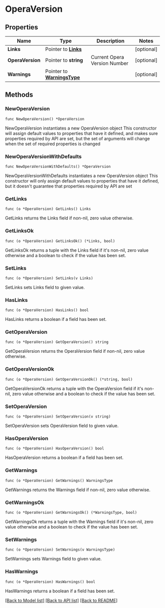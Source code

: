 # OperaVersion

## Properties

Name | Type | Description | Notes
------------ | ------------- | ------------- | -------------
**Links** | Pointer to [**Links**](Links.md) |  | [optional] 
**OperaVersion** | Pointer to **string** | Current Opera Version Number | [optional] 
**Warnings** | Pointer to [**WarningsType**](WarningsType.md) |  | [optional] 

## Methods

### NewOperaVersion

`func NewOperaVersion() *OperaVersion`

NewOperaVersion instantiates a new OperaVersion object
This constructor will assign default values to properties that have it defined,
and makes sure properties required by API are set, but the set of arguments
will change when the set of required properties is changed

### NewOperaVersionWithDefaults

`func NewOperaVersionWithDefaults() *OperaVersion`

NewOperaVersionWithDefaults instantiates a new OperaVersion object
This constructor will only assign default values to properties that have it defined,
but it doesn't guarantee that properties required by API are set

### GetLinks

`func (o *OperaVersion) GetLinks() Links`

GetLinks returns the Links field if non-nil, zero value otherwise.

### GetLinksOk

`func (o *OperaVersion) GetLinksOk() (*Links, bool)`

GetLinksOk returns a tuple with the Links field if it's non-nil, zero value otherwise
and a boolean to check if the value has been set.

### SetLinks

`func (o *OperaVersion) SetLinks(v Links)`

SetLinks sets Links field to given value.

### HasLinks

`func (o *OperaVersion) HasLinks() bool`

HasLinks returns a boolean if a field has been set.

### GetOperaVersion

`func (o *OperaVersion) GetOperaVersion() string`

GetOperaVersion returns the OperaVersion field if non-nil, zero value otherwise.

### GetOperaVersionOk

`func (o *OperaVersion) GetOperaVersionOk() (*string, bool)`

GetOperaVersionOk returns a tuple with the OperaVersion field if it's non-nil, zero value otherwise
and a boolean to check if the value has been set.

### SetOperaVersion

`func (o *OperaVersion) SetOperaVersion(v string)`

SetOperaVersion sets OperaVersion field to given value.

### HasOperaVersion

`func (o *OperaVersion) HasOperaVersion() bool`

HasOperaVersion returns a boolean if a field has been set.

### GetWarnings

`func (o *OperaVersion) GetWarnings() WarningsType`

GetWarnings returns the Warnings field if non-nil, zero value otherwise.

### GetWarningsOk

`func (o *OperaVersion) GetWarningsOk() (*WarningsType, bool)`

GetWarningsOk returns a tuple with the Warnings field if it's non-nil, zero value otherwise
and a boolean to check if the value has been set.

### SetWarnings

`func (o *OperaVersion) SetWarnings(v WarningsType)`

SetWarnings sets Warnings field to given value.

### HasWarnings

`func (o *OperaVersion) HasWarnings() bool`

HasWarnings returns a boolean if a field has been set.


[[Back to Model list]](../README.md#documentation-for-models) [[Back to API list]](../README.md#documentation-for-api-endpoints) [[Back to README]](../README.md)


